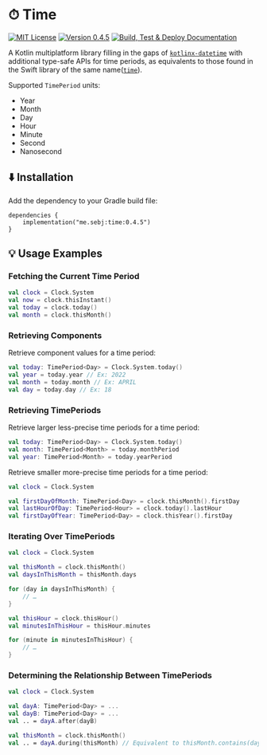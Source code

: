 # ⏱ Time

[![MIT License](https://img.shields.io/github/license/sebj/time?color=lightgray)](LICENSE)
[![Version 0.4.5](https://img.shields.io/github/v/release/sebj/time)](https://github.com/sebj/time/releases)
[![Build, Test & Deploy Documentation](https://github.com/sebj/time/workflows/Build%2C%20Test%20and%20Deploy%20Documentation/badge.svg)](https://github.com/sebj/time/actions/workflows/build-test-documentation.yaml)

A Kotlin multiplatform library filling in the gaps of [`kotlinx-datetime`](https://github.com/Kotlin/kotlinx-datetime) with additional type-safe APIs for time periods, as equivalents to those found in the Swift library of the same name([`time`](https://github.com/davedelong/time)).

Supported `TimePeriod` units:
* Year
* Month
* Day
* Hour
* Minute
* Second
* Nanosecond

## ⬇️ Installation

Add the dependency to your Gradle build file:
```
dependencies {
    implementation("me.sebj:time:0.4.5")
}
```

## 💡 Usage Examples

### Fetching the Current Time Period

```kotlin
val clock = Clock.System
val now = clock.thisInstant()
val today = clock.today()
val month = clock.thisMonth()
```

### Retrieving Components

Retrieve component values for a time period:
```kotlin
val today: TimePeriod<Day> = Clock.System.today()
val year = today.year // Ex: 2022
val month = today.month // Ex: APRIL
val day = today.day // Ex: 18
```

### Retrieving TimePeriods

Retrieve larger less-precise time periods for a time period:
```kotlin
val today: TimePeriod<Day> = Clock.System.today()
val month: TimePeriod<Month> = today.monthPeriod
val year: TimePeriod<Month> = today.yearPeriod
```

Retrieve smaller more-precise time periods for a time period:
```kotlin
val clock = Clock.System

val firstDayOfMonth: TimePeriod<Day> = clock.thisMonth().firstDay
val lastHourOfDay: TimePeriod<Hour> = clock.today().lastHour
val firstDayOfYear: TimePeriod<Day> = clock.thisYear().firstDay
```

### Iterating Over TimePeriods

```kotlin
val clock = Clock.System

val thisMonth = clock.thisMonth()
val daysInThisMonth = thisMonth.days

for (day in daysInThisMonth) {
    // …
}

val thisHour = clock.thisHour()
val minutesInThisHour = thisHour.minutes

for (minute in minutesInThisHour) {
    // …
}
```

### Determining the Relationship Between TimePeriods

```kotlin
val clock = Clock.System

val dayA: TimePeriod<Day> = ...
val dayB: TimePeriod<Day> = ...
val .. = dayA.after(dayB)

val thisMonth = clock.thisMonth()
val .. = dayA.during(thisMonth) // Equivalent to thisMonth.contains(dayA)

```